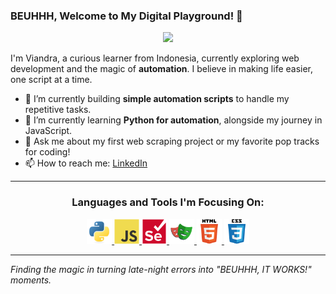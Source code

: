 ### BEUHHH, Welcome to My Digital Playground! 👋

<p align="center">
  <a href="https://github.com/anuraghazra/github-readme-stats">
    <img src="https://github-readme-stats.vercel.app/api?username=CodeinViandra&show_icons=true&theme=dracula&hide_border=true&count_private=true" />
  </a>
</p>

I'm Viandra, a curious learner from Indonesia, currently exploring web development and the magic of **automation**. I believe in making life easier, one script at a time.

- 🔭 I’m currently building **simple automation scripts** to handle my repetitive tasks.
- 🌱 I’m currently learning **Python for automation**, alongside my journey in JavaScript.
- 💬 Ask me about my first web scraping project or my favorite pop tracks for coding!
- 📫 How to reach me: [LinkedIn](https://www.linkedin.com/in/dindaaviandra/) 

---

<h3 align="center">Languages and Tools I'm Focusing On:</h3>
<p align="center"> 
  <a href="https://www.python.org" target="_blank" rel="noreferrer"> 
    <img src="https://raw.githubusercontent.com/devicons/devicon/master/icons/python/python-original.svg" alt="python" width="40" height="40"/> 
  </a> 
  <a href="https://developer.mozilla.org/en-US/docs/Web/JavaScript" target="_blank" rel="noreferrer"> 
    <img src="https://raw.githubusercontent.com/devicons/devicon/master/icons/javascript/javascript-original.svg" alt="javascript" width="40" height="40"/> 
  </a> 
  <a href="https://www.selenium.dev" target="_blank" rel="noreferrer"> 
    <img src="https://raw.githubusercontent.com/devicons/devicon/master/icons/selenium/selenium-original.svg" alt="selenium" width="40" height="40"/> 
  </a> 
  <a href="https://playwright.dev/" target="_blank" rel="noreferrer"> 
    <img src="https://raw.githubusercontent.com/devicons/devicon/master/icons/playwright/playwright-original.svg" alt="playwright" width="40" height="40"/> 
  </a>
  <a href="https://www.w3.org/html/" target="_blank" rel="noreferrer"> 
      <img src="https://raw.githubusercontent.com/devicons/devicon/master/icons/html5/html5-original-wordmark.svg" alt="html5" width="40" height="40"/> 
  </a> 
  <a href="https://www.w3schools.com/css/" target="_blank" rel="noreferrer"> 
      <img src="https://raw.githubusercontent.com/devicons/devicon/master/icons/css3/css3-original-wordmark.svg" alt="css3" width="40" height="40"/> 
  </a> 
</p>

---

*Finding the magic in turning late-night errors into "BEUHHH, IT WORKS!" moments.*
